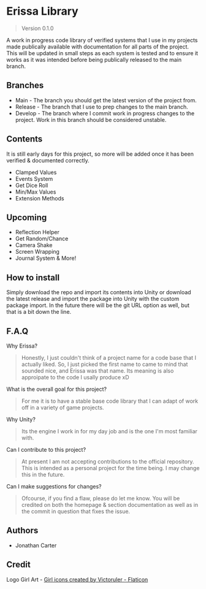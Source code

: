 <!--![Banner](https://user-images.githubusercontent.com/33253710/157114720-3c67f70b-7e66-4764-83ee-6256b21c2bcb.jpg)

<p align="center">A Unity code library of tools & pre-build solutions to problems. </p>-->

# Erissa Library
> Version 0.1.0

A work in progress code library of verified systems that I use in my projects made publically available with documentation for all parts of the project. This will be updated in small steps as each system is tested and to ensure it works as it was intended before being publically released to the main branch. 

## Branches
- Main - The branch you should get the latest version of the project from.
- Release - The branch that I use to prep changes to the main branch.
- Develop - The branch where I commit work in progress changes to the project. Work in this branch should be considered unstable.

## Contents
It is still early days for this project, so more will be added once it has been verified & documented correctly. 
- Clamped Values
- Events System
- Get Dice Roll
- Min/Max Values
- Extension Methods

## Upcoming
- Reflection Helper
- Get Random/Chance
- Camera Shake
- Screen Wrapping
- Journal System
& More!

## How to install
Simply download the repo and import its contents into Unity or download the latest release and import the package into Unity with the custom package import. In the future there will be the git URL option as well, but that is a bit down the line. 

## F.A.Q
Why Erissa?
> Honestly, I just couldn't think of a project name for a code base that I actually liked. So, I just picked the first name to came to mind that sounded nice, and Erissa was that name. Its meaning is also approipate to the code I usally produce xD

What is the overall goal for this project?
> For me it is to have a stable base code library that I can adapt of work off in a variety of game projects. 

Why Unity?
> Its the engine I work in for my day job and is the one I'm most familiar with. 

Can I contribute to this project?
> At present I am not accepting contributions to the official repository. This is intended as a personal project for the time being. I may change this in the future. 

Can I make suggestions for changes?
> Ofcourse, if you find a flaw, please do let me know. You will be credited on both the homepage & section documentation as well as in the commit in question that fixes the issue. 

## Authors
- Jonathan Carter


## Credit
Logo Girl Art - <a href="https://www.flaticon.com/free-icons/girl" title="girl icons">Girl icons created by Victoruler - Flaticon</a>
